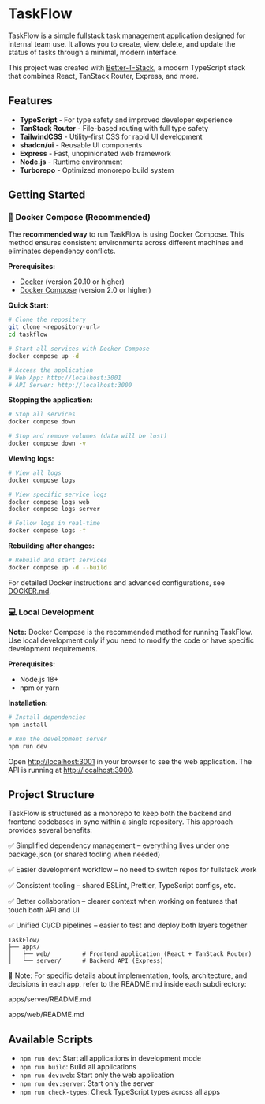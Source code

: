 # TaskFlow

TaskFlow is a simple fullstack task management application designed for internal team use. It allows you to create, view, delete, and update the status of tasks through a minimal, modern interface.

This project was created with [Better-T-Stack](https://github.com/AmanVarshney01/create-better-t-stack), a modern TypeScript stack that combines React, TanStack Router, Express, and more.

## Features

- **TypeScript** - For type safety and improved developer experience
- **TanStack Router** - File-based routing with full type safety
- **TailwindCSS** - Utility-first CSS for rapid UI development
- **shadcn/ui** - Reusable UI components
- **Express** - Fast, unopinionated web framework
- **Node.js** - Runtime environment
- **Turborepo** - Optimized monorepo build system

## Getting Started

### 🐳 Docker Compose (Recommended)

The **recommended way** to run TaskFlow is using Docker Compose. This method ensures consistent environments across different machines and eliminates dependency conflicts.

**Prerequisites:**
- [Docker](https://docs.docker.com/get-docker/) (version 20.10 or higher)
- [Docker Compose](https://docs.docker.com/compose/install/) (version 2.0 or higher)

**Quick Start:**
```bash
# Clone the repository
git clone <repository-url>
cd taskflow

# Start all services with Docker Compose
docker compose up -d

# Access the application
# Web App: http://localhost:3001
# API Server: http://localhost:3000
```

**Stopping the application:**
```bash
# Stop all services
docker compose down

# Stop and remove volumes (data will be lost)
docker compose down -v
```

**Viewing logs:**
```bash
# View all logs
docker compose logs

# View specific service logs
docker compose logs web
docker compose logs server

# Follow logs in real-time
docker compose logs -f
```

**Rebuilding after changes:**
```bash
# Rebuild and start services
docker compose up -d --build
```

For detailed Docker instructions and advanced configurations, see [DOCKER.md](./DOCKER.md).

### 💻 Local Development

**Note:** Docker Compose is the recommended method for running TaskFlow. Use local development only if you need to modify the code or have specific development requirements.

**Prerequisites:**
- Node.js 18+
- npm or yarn

**Installation:**
```bash
# Install dependencies
npm install

# Run the development server
npm run dev
```

Open [http://localhost:3001](http://localhost:3001) in your browser to see the web application.
The API is running at [http://localhost:3000](http://localhost:3000).



## Project Structure

TaskFlow is structured as a monorepo to keep both the backend and frontend codebases in sync within a single repository. This approach provides several benefits:

✅ Simplified dependency management – everything lives under one package.json (or shared tooling when needed)

✅ Easier development workflow – no need to switch repos for fullstack work

✅ Consistent tooling – shared ESLint, Prettier, TypeScript configs, etc.

✅ Better collaboration – clearer context when working on features that touch both API and UI

✅ Unified CI/CD pipelines – easier to test and deploy both layers together

```
TaskFlow/
├── apps/
│   ├── web/         # Frontend application (React + TanStack Router)
│   └── server/      # Backend API (Express)
```
📘 Note: For specific details about implementation, tools, architecture, and decisions in each app, refer to the README.md inside each subdirectory:

apps/server/README.md

apps/web/README.md

## Available Scripts

- `npm run dev`: Start all applications in development mode
- `npm run build`: Build all applications
- `npm run dev:web`: Start only the web application
- `npm run dev:server`: Start only the server
- `npm run check-types`: Check TypeScript types across all apps

